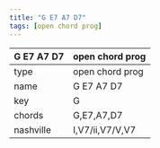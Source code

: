```yaml
---
title: "G E7 A7 D7"
tags: [open chord prog]
---
```


|G E7 A7 D7|open chord prog|
|---|---|
|type|open chord prog|
|name|G E7 A7 D7|
|key|G|
|chords|G,E7,A7,D7|
|nashville|I,V7/ii,V7/V,V7|
